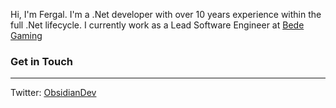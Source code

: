 Hi, I'm Fergal. I'm a .Net developer with over 10 years experience within the full .Net lifecycle. I currently work as a Lead Software Engineer at [Bede Gaming](https://www.bedegaming.com/)

### Get in Touch
---
Twitter: [ObsidianDev](https://twitter.com/obsidiandev)


<!--
**ObsidianPhoenix/ObsidianPhoenix** is a ✨ _special_ ✨ repository because its `README.md` (this file) appears on your GitHub profile.

Here are some ideas to get you started:

- 🔭 I’m currently working on ...
- 🌱 I’m currently learning ...
- 👯 I’m looking to collaborate on ...
- 🤔 I’m looking for help with ...
- 💬 Ask me about ...
- 📫 How to reach me: ...
- 😄 Pronouns: ...
- ⚡ Fun fact: ...
-->
